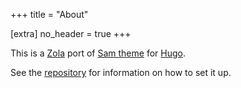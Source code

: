 +++
title = "About"

[extra]
no_header = true
+++

This is a [Zola][zola] port of [Sam theme][original] for [Hugo][hugo].

See the [repository][repository] for information on how to set it up.

[zola]: https://getzola.org
[original]: https://github.com/victoriadotdev/hugo-theme-sam
[hugo]: https://gohugo.io
[repository]: https://github.com/janbaudisch/zola-sam
